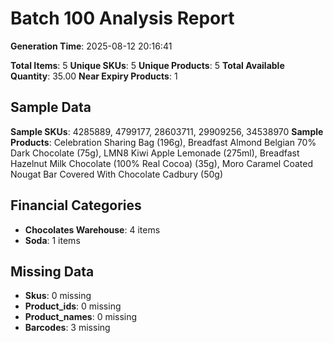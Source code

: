 # Batch 100 Analysis Report

**Generation Time**: 2025-08-12 20:16:41

**Total Items**: 5
**Unique SKUs**: 5
**Unique Products**: 5
**Total Available Quantity**: 35.00
**Near Expiry Products**: 1

## Sample Data
**Sample SKUs**: 4285889, 4799177, 28603711, 29909256, 34538970
**Sample Products**: Celebration Sharing Bag (196g), Breadfast Almond Belgian 70% Dark Chocolate (75g), LMN8 Kiwi Apple Lemonade (275ml), Breadfast Hazelnut Milk Chocolate (100% Real Cocoa) (35g), Moro Caramel Coated Nougat Bar Covered With Chocolate Cadbury (50g)

## Financial Categories
- **Chocolates Warehouse**: 4 items
- **Soda**: 1 items

## Missing Data
- **Skus**: 0 missing
- **Product_ids**: 0 missing
- **Product_names**: 0 missing
- **Barcodes**: 3 missing
